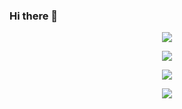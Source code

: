 ### Hi there 👋

<p>
    <div align="center">
        <img src="https://img.shields.io/github/followers/ivanSantos16?label=Follow&style=social">
    </div>
</p>
<p>
    <div align="center">
        <img src="https://github-readme-stats.vercel.app/api?username=ivanSantos16&theme=blue-green">
    </div>
</p>
<p>
    <div align="center">
        <img src="https://github-readme-stats.vercel.app/api/top-langs/?username=ivanSantos16&theme=blue-green">
    </div>
</p>
<p>
    <div align="center">
        <img src="https://github-readme-streak-stats.herokuapp.com/?user=ivanSantos16&theme=blue-green">
    </div>
</p>

<!--
**ivanSantos16/ivanSantos16** is a ✨ _special_ ✨ repository because its `README.md` (this file) appears on your GitHub profile.

Here are some ideas to get you started:

- 🔭 I’m currently working on ...
- 🌱 I’m currently learning ...
- 👯 I’m looking to collaborate on ...
- 🤔 I’m looking for help with ...
- 💬 Ask me about ...
- 📫 How to reach me: ...
- 😄 Pronouns: ...
- ⚡ Fun fact: ...
-->
